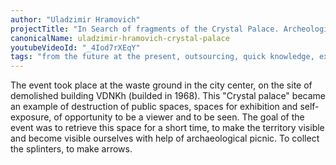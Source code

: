 ```yaml
---
author: "Uladzimir Hramovich"
projectTitle: "In Search of fragments of the Crystal Palace. Archeological picnic and conference"
canonicalName: uladzimir-hramovich-crystal-palace
youtubeVideoId: "_4Iod7rXEqY"
tags: "from the future at the present, outsourcing, quick knowledge, extractive capitalism, all to all, left melancholy, production drama, national academy of sciences as witch, places of transparency, self-destructing structures"
---
```

The event took place at the waste ground in the city center, on the site of demolished building VDNKh (builded in 1968). This "Crystal palace" became an example of destruction of public spaces, spaces for exhibition and self-exposure, of opportunity to be a viewer and to be seen. The goal of the event was to retrieve this space for a short time, to make the territory visible and become visible ourselves with help of archaeological picnic. To collect the splinters, to make arrows.
